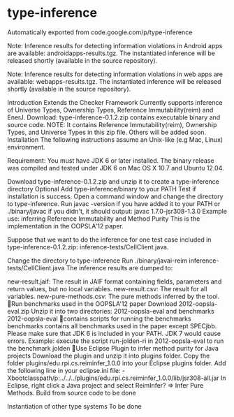 # type-inference
Automatically exported from code.google.com/p/type-inference

Note: Inference results for detecting information violations in Android apps are available: androidapps-results.tgz. The instantiated inference will be released shortly (available in the source repository).

Note: Inference results for detecting information violations in web apps are available: webapps-results.tgz. The instantiated inference will be released shortly (available in the source repository).

Introduction
Extends the Checker Framework
Currently supports inference of Universe Types, Ownership Types, Reference Immutability(reim) and EnerJ.
Download: type-inference-0.1.2.zip contains executable binary and source code. NOTE: It contains Reference Immutability(reim), Ownership Types, and Universe Types in this zip file. Others will be added soon.
Installation
The following instructions assume an Unix-like (e.g Mac, Linux) environment.

Requirement: You must have JDK 6 or later installed. The binary release was compiled and tested under JDK 6 on Mac OS X 10.7 and Ubuntu 12.04.

Download type-inference-0.1.2.zip and unzip it to create a type-inference directory
Optional Add type-inference/binary to your PATH
Test if installation is success. Open a command window and change the directory to type-inference. Run javac -version if you have added it to your PATH or ./binary/javac if you didn't, it should output: javac 1.7.0-jsr308-1.3.0
Example use: inferring Reference Immutability and Method Purity
This is the implementation in the OOPSLA'12 paper.

Suppose that we want to do the inference for one test case included in type-inference-0.1.2.zip: inference-tests/CellClient.java.

Change the directory to type-inference
Run ./binary/javai-reim inference-tests/CellClient.java
The inference results are dumped to:

new-result.jaif: The result in JAIF format containing fields, parameters and return values, but no local variables.
new-result.csv: The result for all variables.
new-pure-methods.csv: The pure methods inferred by the tool.
Run benchmarks used in the OOPSLA'12 paper
Download 2012-oopsla-eval.zip
Unzip it into two directories: 2012-oopsla-eval and benchmarks
2012-oopsla-eval contains scripts for running the benchmarks
benchmarks contains all benchmarks used in the paper except SPECjbb.
Please make sure that JDK 6 is included in your PATH. JDK 7 would cause errors.
Example: execute the script run-jolden-ri in 2012-oopsla-eval to run the benchmark jolden
Use Eclipse Plugin to infer method purity for Java projects
Download the plugin and unzip it into plugins folder.
Copy the folder plugins/edu.rpi.cs.reiminfer_1.0.0 into your Eclipse plugins folder.
Add the following line in your eclipse.ini file: -Xbootclasspath/p:../../../plugins/edu.rpi.cs.reiminfer_1.0.0/lib/jsr308-all.jar
In Eclipse, right click a Java project and select ReimInfer? => Infer Pure Methods.
Build from source code
to be done

Instantiation of other type systems
To be done
